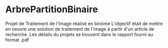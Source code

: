 # ArbrePartitionBinaire
Projet de Traitement de l'Image réalisé en binôme 
L'objectif était de mettre en oeuvre une solution de traitement de l'image à partir d'un article de recherche.
Les détails du projets se trouvent dans le rapport fourni au format .pdf 
